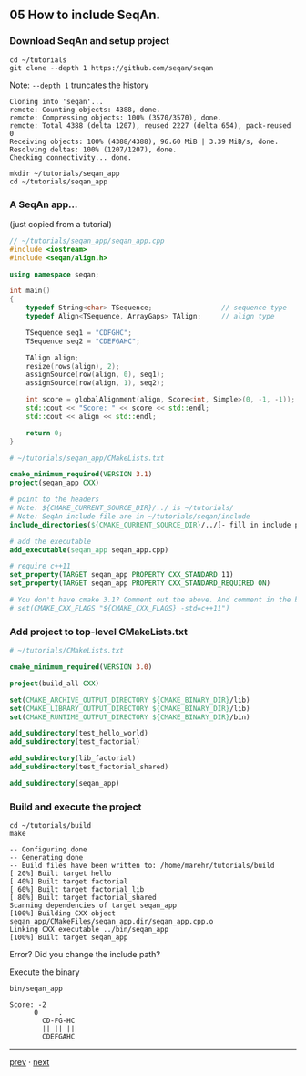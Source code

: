 ## 05 How to include SeqAn.

### Download SeqAn and setup project

```console
cd ~/tutorials
git clone --depth 1 https://github.com/seqan/seqan
```

Note: `--depth 1` truncates the history

```terminal
Cloning into 'seqan'...
remote: Counting objects: 4388, done.
remote: Compressing objects: 100% (3570/3570), done.
remote: Total 4388 (delta 1207), reused 2227 (delta 654), pack-reused 0
Receiving objects: 100% (4388/4388), 96.60 MiB | 3.39 MiB/s, done.
Resolving deltas: 100% (1207/1207), done.
Checking connectivity... done.
```

```console
mkdir ~/tutorials/seqan_app
cd ~/tutorials/seqan_app
```

### A SeqAn app...

(just copied from a tutorial)

```c++
// ~/tutorials/seqan_app/seqan_app.cpp
#include <iostream>
#include <seqan/align.h>

using namespace seqan;

int main()
{
    typedef String<char> TSequence;                 // sequence type
    typedef Align<TSequence, ArrayGaps> TAlign;     // align type

    TSequence seq1 = "CDFGHC";
    TSequence seq2 = "CDEFGAHC";

    TAlign align;
    resize(rows(align), 2);
    assignSource(row(align, 0), seq1);
    assignSource(row(align, 1), seq2);

    int score = globalAlignment(align, Score<int, Simple>(0, -1, -1));
    std::cout << "Score: " << score << std::endl;
    std::cout << align << std::endl;

    return 0;
}
```

```cmake
# ~/tutorials/seqan_app/CMakeLists.txt

cmake_minimum_required(VERSION 3.1)
project(seqan_app CXX)

# point to the headers
# Note: ${CMAKE_CURRENT_SOURCE_DIR}/../ is ~/tutorials/
# Note: SeqAn include file are in ~/tutorials/seqan/include
include_directories(${CMAKE_CURRENT_SOURCE_DIR}/../[- fill in include path -])

# add the executable
add_executable(seqan_app seqan_app.cpp)

# require c++11
set_property(TARGET seqan_app PROPERTY CXX_STANDARD 11)
set_property(TARGET seqan_app PROPERTY CXX_STANDARD_REQUIRED ON)

# You don't have cmake 3.1? Comment out the above. And comment in the below.
# set(CMAKE_CXX_FLAGS "${CMAKE_CXX_FLAGS} -std=c++11")
```

### Add project to top-level CMakeLists.txt

```cmake
# ~/tutorials/CMakeLists.txt

cmake_minimum_required(VERSION 3.0)

project(build_all CXX)

set(CMAKE_ARCHIVE_OUTPUT_DIRECTORY ${CMAKE_BINARY_DIR}/lib)
set(CMAKE_LIBRARY_OUTPUT_DIRECTORY ${CMAKE_BINARY_DIR}/lib)
set(CMAKE_RUNTIME_OUTPUT_DIRECTORY ${CMAKE_BINARY_DIR}/bin)

add_subdirectory(test_hello_world)
add_subdirectory(test_factorial)

add_subdirectory(lib_factorial)
add_subdirectory(test_factorial_shared)

add_subdirectory(seqan_app)
```

### Build and execute the project

```console
cd ~/tutorials/build
make
```

```terminal
-- Configuring done
-- Generating done
-- Build files have been written to: /home/marehr/tutorials/build
[ 20%] Built target hello
[ 40%] Built target factorial
[ 60%] Built target factorial_lib
[ 80%] Built target factorial_shared
Scanning dependencies of target seqan_app
[100%] Building CXX object seqan_app/CMakeFiles/seqan_app.dir/seqan_app.cpp.o
Linking CXX executable ../bin/seqan_app
[100%] Built target seqan_app
```

Error? Did you change the include path?

Execute the binary

```console
bin/seqan_app
```

```terminal
Score: -2
      0     .
        CD-FG-HC
        || || ||
        CDEFGAHC
```

----------

[prev](README.4.md) · [next](README.6.md)
